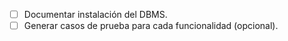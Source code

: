 - [ ] Documentar instalación del DBMS.
- [ ] Generar casos de prueba para cada funcionalidad (opcional).
